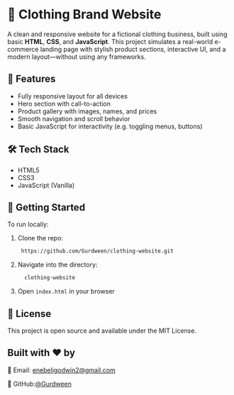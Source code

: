 # 👕 Clothing Brand Website

A clean and responsive website for a fictional clothing business, built using basic **HTML**, **CSS**, and **JavaScript**. This project simulates a real-world e-commerce landing page with stylish product sections, interactive UI, and a modern layout—without using any frameworks.

## 🧰 Features

- Fully responsive layout for all devices
- Hero section with call-to-action
- Product gallery with images, names, and prices
- Smooth navigation and scroll behavior
- Basic JavaScript for interactivity (e.g. toggling menus, buttons)

## 🛠️ Tech Stack

- HTML5
- CSS3
- JavaScript (Vanilla)

## 🚀 Getting Started

To run locally:

1. Clone the repo:
   ```bash
    https://github.com/Gurdween/clothing-website.git
   
2. Navigate into the directory:
   ```bash
     clothing-website

3. Open `index.html` in your browser

## 📝 License
This project is open source and available under the MIT License.

## Built with ❤️ by
📧 Email: enebeligodwin2@gmail.com

🐙 GitHub:[@Gurdween](https://github.com/Gurdween)
